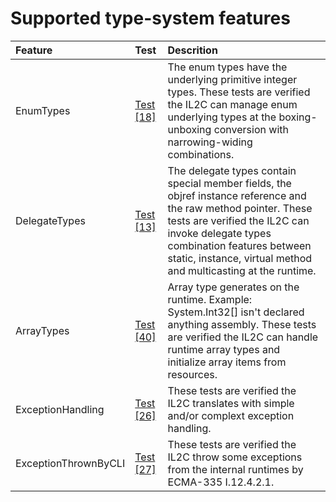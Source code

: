 # Supported type-system features


Feature | Test | Descrition
|:---|:---|:---|
| EnumTypes | [Test [18]](tests/IL2C.Core.Test.Target/TypeSystems/EnumTypes) | The enum types have the underlying primitive integer types. These tests are verified the IL2C can manage enum underlying types at the boxing-unboxing conversion with narrowing-widing combinations. |
| DelegateTypes | [Test [13]](tests/IL2C.Core.Test.Target/TypeSystems/DelegateTypes) | The delegate types contain special member fields, the objref instance reference and the raw method pointer. These tests are verified the IL2C can invoke delegate types combination features between static, instance, virtual method and multicasting at the runtime. |
| ArrayTypes | [Test [40]](tests/IL2C.Core.Test.Target/TypeSystems/ArrayTypes) | Array type generates on the runtime. Example: System.Int32[] isn't declared anything assembly. These tests are verified the IL2C can handle runtime array types and initialize array items from resources. |
| ExceptionHandling | [Test [26]](tests/IL2C.Core.Test.Target/TypeSystems/ExceptionHandling) | These tests are verified the IL2C translates with simple and/or complext exception handling. |
| ExceptionThrownByCLI | [Test [27]](tests/IL2C.Core.Test.Target/TypeSystems/ExceptionThrownByCLI) | These tests are verified the IL2C throw some exceptions from the internal runtimes by ECMA-335 I.12.4.2.1. |
